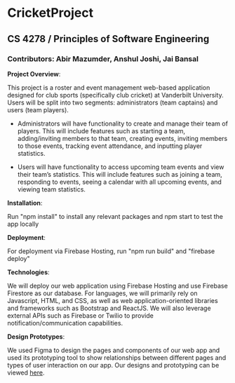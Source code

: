 # CricketProject
## CS 4278 / Principles of Software Engineering ##

### **Contributors**: Abir Mazumder, Anshul Joshi, Jai Bansal ###

**Project Overview**: 

This project is a roster and event management web-based application designed for club sports (specifically club cricket) at Vanderbilt University. Users will be split into two segments: administrators (team captains) and users (team players).

* Administrators will have functionality to create and manage their team of players. This will include features such as starting a team, adding/inviting members to that team, creating events, inviting members to those events, tracking event attendance, and inputting player statistics. 

* Users will have functionality to access upcoming team events and view their team’s statistics. This will include features such as joining a team, responding to events, seeing a calendar with all upcoming events, and viewing team statistics. 

**Installation**: 

Run "npm install" to install any relevant packages and npm start to test the app locally

**Deployment**: 

For deployment via Firebase Hosting, run "npm run build" and "firebase deploy"

**Technologies**: 

We will deploy our web application using Firebase Hosting and use Firebase Firestore as our database. For languages, we will primarily rely on Javascript, HTML, and CSS, as well as web application-oriented libraries and frameworks such as Bootstrap and ReactJS. We will also leverage external APIs such as Firebase or Twilio to provide  notification/communication capabilities. 

**Design Prototypes**: 

We used Figma to design the pages and components of our web app and used its prototyping tool to show relationships between different pages and types of user interaction on our app. Our designs and prototyping can be viewed [here](https://www.figma.com/file/nlOfJQo7rmaynAPDKaIBwK/VCC-All-Pages?node-id=0%3A1 "Figma Link").


